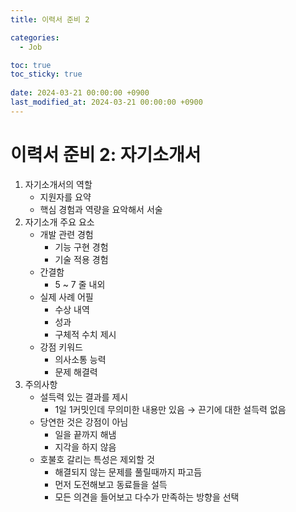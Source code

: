 ```yaml
---
title: 이력서 준비 2

categories:
  - Job

toc: true
toc_sticky: true
 
date: 2024-03-21 00:00:00 +0900
last_modified_at: 2024-03-21 00:00:00 +0900
---
```

# 이력서 준비 2: 자기소개서
1. 자기소개서의 역할
	- 지원자를 요약
	- 핵심 경험과 역량을 요악해서 서술
2. 자기소개 주요 요소
	- 개발 관련 경험
		- 기능 구현 경험
		- 기술 적용 경험
	- 간결함
		- 5 ~ 7 줄 내외
	- 실제 사례 어필
		- 수상 내역
		- 성과
		- 구체적 수치 제시
	- 강점 키워드
		- 의사소통 능력
		- 문제 해결력
3. 주의사항
	- 설득력 있는 결과를 제시
		- 1일 1커밋인데 무의미한 내용만 있음 → 끈기에 대한 설득력 없음
	- 당연한 것은 강점이 아님
		- 일을 끝까지 해냄
		- 지각을 하지 않음
	- 호불호 갈리는 특성은 제외할 것
		- 해결되지 않는 문제를 풀릴때까지 파고듬
		- 먼저 도전해보고 동료들을 설득
		- 모든 의견을 들어보고 다수가 만족하는 방향을 선택